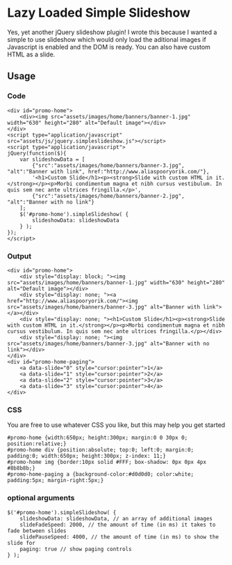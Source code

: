 # Lazy Loaded Simple Slideshow

Yes, yet another jQuery slideshow plugin! I wrote this because I wanted a simple to 
use slideshow which would only load the aditional images if Javascript is enabled 
and the DOM is ready. You can also have custom HTML as a slide.

## Usage

### Code
	<div id="promo-home">
		<div><img src="assets/images/home/banners/banner-1.jpg" width="630" height="280" alt="Default image"></div>
	</div>
	<script type="application/javascript" src="assets/js/jquery.simpleslideshow.js"></script>
	<script type="application/javascript">
	jQuery(function($){
		var slideshowData = [
			{"src":"assets/images/home/banners/banner-3.jpg", "alt":"Banner with link", href:"http://www.aliaspooryorik.com/"},
			'<h1>Custom Slide</h1><p><strong>Slide with custom HTML in it.</strong></p><p>Morbi condimentum magna et nibh cursus vestibulum. In quis sem nec ante ultrices fringilla.</p>',
			{"src":"assets/images/home/banners/banner-2.jpg", "alt":"Banner with no link"}		
		];
		$('#promo-home').simpleSlideshow( {
			slideshowData: slideshowData
		} );
	});
	</script>
	
### Output
	<div id="promo-home">
		<div style="display: block; "><img src="assets/images/home/banners/banner-1.jpg" width="630" height="280" alt="Default image"></div>
		<div style="display: none; "><a href="http://www.aliaspooryorik.com/"><img src="assets/images/home/banners/banner-3.jpg" alt="Banner with link"></a></div>
		<div style="display: none; "><h1>Custom Slide</h1><p><strong>Slide with custom HTML in it.</strong></p><p>Morbi condimentum magna et nibh cursus vestibulum. In quis sem nec ante ultrices fringilla.</p></div>
		<div style="display: none; "><img src="assets/images/home/banners/banner-3.jpg" alt="Banner with no link"></div>
	</div>
	<div id="promo-home-paging">
		<a data-slide="0" style="cursor:pointer">1</a>
		<a data-slide="1" style="cursor:pointer">2</a>
		<a data-slide="2" style="cursor:pointer">3</a>
		<a data-slide="3" style="cursor:pointer">4</a>
	</div>

### CSS

You are free to use whatever CSS you like, but this may help you get started

	#promo-home {width:650px; height:300px; margin:0 0 30px 0; position:relative;}
	#promo-home div {position:absolute; top:0; left:0; margin:0; padding:0; width:650px; height:300px; z-index: 11;}
	#promo-home img {border:10px solid #FFF; box-shadow: 0px 0px 4px #8b8b8b;}
	#promo-home-paging a {background-color:#d0d0d0; color:white; padding:5px; margin-right:5px;}
	
### optional arguments

	$('#promo-home').simpleSlideshow( {
		slideshowData: slideshowData, // an array of additional images
		slideFadeSpeed: 2000, // the amount of time (in ms) it takes to fade between slides
		slidePauseSpeed: 4000, // the amount of time (in ms) to show the slide for
		paging: true // show paging controls
	} );